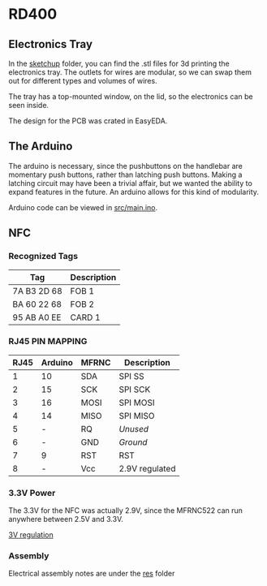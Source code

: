 # RD400

## Electronics Tray

In the [sketchup](sketchup/) folder, you can find the .stl files for 3d printing the electronics tray. The outlets for wires are modular, so we can swap them out for different types and volumes of wires.

The tray has a top-mounted window, on the lid, so the electronics can be seen inside.

The design for the PCB was crated in EasyEDA.

## The Arduino

The arduino is necessary, since the pushbuttons on the handlebar are momentary push buttons, rather than latching push buttons. Making a latching circuit may have been a trivial affair, but we wanted the ability to expand features in the future. An arduino allows for this kind of modularity.

Arduino code can be viewed in [src/main.ino](src/main.ino).

## NFC

### Recognized Tags

| Tag         | Description |
| ----------- | ----------- |
| 7A B3 2D 68 | FOB 1       |
| BA 60 22 68 | FOB 2       |
| 95 AB A0 EE | CARD 1      |

### RJ45 PIN MAPPING

| RJ45 | Arduino | MFRNC | Description    |
| ---- | ------- | ----- | -------------- |
| 1    | 10      | SDA   | SPI SS         |
| 2    | 15      | SCK   | SPI SCK        |
| 3    | 16      | MOSI  | SPI MOSI       |
| 4    | 14      | MISO  | SPI MISO       |
| 5    | -       | RQ    | *Unused*       |
| 6    | -       | GND   | *Ground*       |
| 7    | 9       | RST   | RST            |
| 8    | -       | Vcc   | 2.9V regulated |

### 3.3V Power

The 3.3V for the NFC was actually 2.9V, since the MFRNC522 can run anywhere between 2.5V and 3.3V.

[3V regulation](res/fig1.png)

### Assembly

Electrical assembly notes are under the [res](res/) folder
